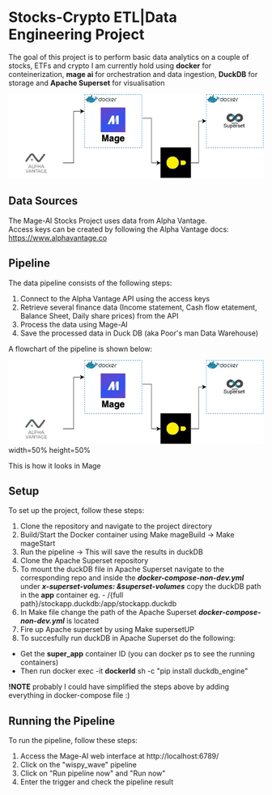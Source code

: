 # Stocks-Crypto ETL|Data Engineering Project

The goal of this project is to perform basic data analytics on a couple of stocks, ETFs and crypto I am currently hold using **docker** for conteinerization, **mage ai** for orchestration and data ingestion, **DuckDB** for storage and **Apache Superset** for visualisation

![Data Workflow](images/mageFinance.jpg)

## Data Sources
The Mage-AI Stocks Project uses data from Alpha Vantage. \
Access keys can be created by following the Alpha Vantage docs: https://www.alphavantage.co

## Pipeline
The data pipeline consists of the following steps:

1.  Connect to the Alpha Vantage API using the access keys
2.  Retrieve several finance data (Income statement, Cash flow etatement, Balance Sheet, Daily share prices) from the API
3.  Process the data using Mage-AI
4.  Save the processed data in Duck DB (aka Poor's man Data Warehouse)

A flowchart of the pipeline is shown below:

![Data Workflow](images/mageFinance.jpg) width=50% height=50%

This is how it looks in Mage

## Setup
To set up the project, follow these steps:

1.  Clone the repository and navigate to the project directory
2.  Build/Start the Docker container using Make mageBuild -> Make mageStart
3.  Run the pipeline -> This will save the results in duckDB
4.  Clone the Apache Superset repository
5.  To mount the duckDB file in Apache Superset navigate to the corresponding repo
and inside the ***docker-compose-non-dev.yml*** under ***x-superset-volumes: &superset-volumes*** copy the duckDB path in the **app** container
eg. - /{full path}/stockapp.duckdb:/app/stockapp.duckdb
6.  In Make file change the path of the Apache Superset ***docker-compose-non-dev.yml*** is located
7.  Fire up Apache superset by using Make supersetUP
8.  To succesfully run duckDB in Apache Superset do the following:
- Get the **super_app** container ID (you can docker ps to see the running containers)
- Then run docker exec -it **dockerId** sh -c "pip install duckdb_engine"

**!NOTE** probably I could have simplified the steps above by adding everything in docker-compose file :)

## Running the Pipeline
To run the pipeline, follow these steps:

1.  Access the Mage-AI web interface at http://localhost:6789/
2.  Click on the "wispy_wave" pipeline
3.  Click on "Run pipeline now" and "Run now"
4.  Enter the trigger and check the pipeline result

